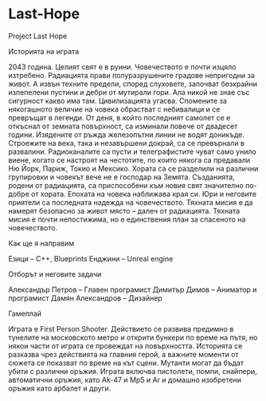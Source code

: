# Last-Hope
Project Last Hope

Историята на играта

2043 година.
Целият свят е в руини. Човечеството е почти изцяло изтребено. Радиацията прави полуразрушените градове непригодни за живот. А извън техните предели, според слуховете, започват безкрайни изпепелени пустини и дебри от мутирали гори. Ала никой не знае със сигурност какво има там. Цивилизацията угасва. Спомените за някогашното величие на човека обрастват с небивалици и се превръщат в легенди. От деня, в който последният самолет се е откъснал от земната повърхност, са изминали повече от двадесет години. Изядените от ръжда железопътни линии не водят доникъде. Строежите на века, така и незавършени докрай, са се превърнали в развалини. Радиоканалите са пусти и телеграфистите чуват само унило виене, когато се настроят на честотите, по които някога са предавали Ню Йорк, Париж, Токио и Мексико. Хората са се разделили на различни групировки и човекът вече не е господар на Земята. Създанията, родени от радиацията, са приспособени към новия свят значително по-добре от хората. Епохата на човека наближава края си. Юри и неговите приятели са последната надежда на човечеството. Тяхната мисия е да намерят безопасно за живот място – далеч от радиацията. Тяхната мисия е почти непостижима, но е единствения план за спасеното на човечеството.


Как ще я направим

Езици – C++, Blueprints
Енджини – Unreal engine 

Отборът и неговите задачи

Александър Петров – Главен програмист
Димитър Димов – Аниматор и програмист
Дамян Александров – Дизайнер 


Гамеплай

Играта е First Person Shooter. Действието се развива предимно в тунелите на московското метро и открити бункери по време на пътя,  но  някои части от играта се провеждат на повърхността. Историята се разказва чрез действията на главния герой, а важните моменти от сюжета се показват по време на кът сцени. Мутанти могат да бъдат убити с различни оръжия. Играта включва пистолети, помпи, снайпери, автоматични оръжия, като Ak-47 и  Mp5  и Ar и домашно изобретени оръжия като арбалет и други.

